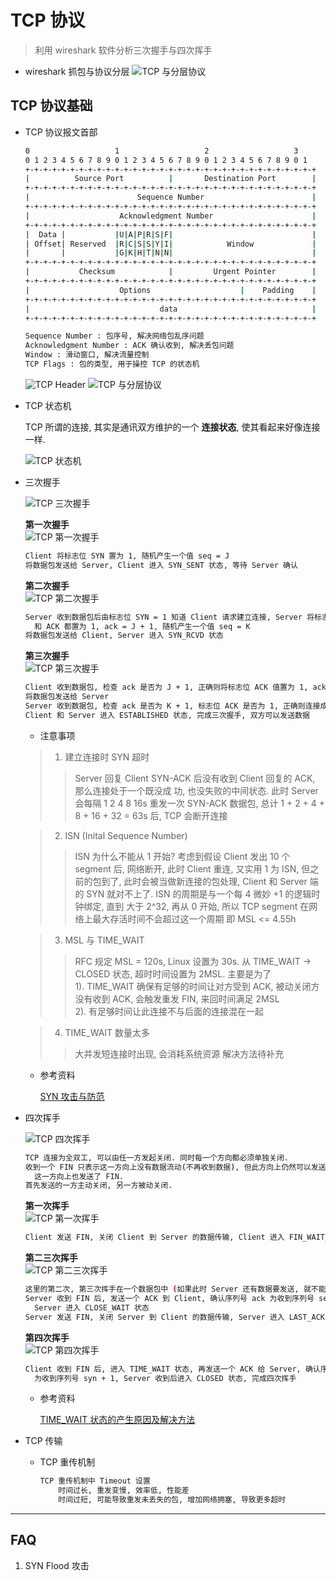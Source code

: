 # TCP 协议
> 利用 wireshark 软件分析三次握手与四次挥手

* wireshark 抓包与协议分层
    <img :src="$withBase('/image/network/tcp_basic_wireshark_001.png')" alt="TCP 与分层协议">

## TCP 协议基础

* TCP 协议报文首部

    ```bash
    0                   1                   2                   3
    0 1 2 3 4 5 6 7 8 9 0 1 2 3 4 5 6 7 8 9 0 1 2 3 4 5 6 7 8 9 0 1
    +-+-+-+-+-+-+-+-+-+-+-+-+-+-+-+-+-+-+-+-+-+-+-+-+-+-+-+-+-+-+-+-+
    |          Source Port          |       Destination Port        |
    +-+-+-+-+-+-+-+-+-+-+-+-+-+-+-+-+-+-+-+-+-+-+-+-+-+-+-+-+-+-+-+-+
    |                        Sequence Number                        |
    +-+-+-+-+-+-+-+-+-+-+-+-+-+-+-+-+-+-+-+-+-+-+-+-+-+-+-+-+-+-+-+-+
    |                    Acknowledgment Number                      |
    +-+-+-+-+-+-+-+-+-+-+-+-+-+-+-+-+-+-+-+-+-+-+-+-+-+-+-+-+-+-+-+-+
    |  Data |           |U|A|P|R|S|F|                               |
    | Offset| Reserved  |R|C|S|S|Y|I|            Window             |
    |       |           |G|K|H|T|N|N|                               |
    +-+-+-+-+-+-+-+-+-+-+-+-+-+-+-+-+-+-+-+-+-+-+-+-+-+-+-+-+-+-+-+-+
    |           Checksum            |         Urgent Pointer        |
    +-+-+-+-+-+-+-+-+-+-+-+-+-+-+-+-+-+-+-+-+-+-+-+-+-+-+-+-+-+-+-+-+
    |                    Options                    |    Padding    |
    +-+-+-+-+-+-+-+-+-+-+-+-+-+-+-+-+-+-+-+-+-+-+-+-+-+-+-+-+-+-+-+-+
    |                             data                              |
    +-+-+-+-+-+-+-+-+-+-+-+-+-+-+-+-+-+-+-+-+-+-+-+-+-+-+-+-+-+-+-+-+

    Sequence Number : 包序号, 解决网络包乱序问题
    Acknowledgment Number : ACK 确认收到, 解决丢包问题
    Window : 滑动窗口, 解决流量控制
    TCP Flags : 包的类型, 用于操控 TCP 的状态机
    ```

    <img :src="$withBase('/image/network/tcp_header_001.jpg')" alt="TCP Header">

    <img :src="$withBase('/image/network/tcp_basic_wireshark_002.png')" alt="TCP 与分层协议">

* TCP 状态机

    TCP 所谓的连接, 其实是通讯双方维护的一个 **连接状态**, 使其看起来好像连接一样.


    <img :src="$withBase('/image/network/tcp_statemachine_001.png')" alt="TCP 状态机">

* 三次握手

    <img :src="$withBase('/image/network/tcp_connect_wireshark_001.png')" alt="TCP 三次握手">

    **第一次握手**<br>
    <img :src="$withBase('/image/network/tcp_connect_wireshark_002.png')" alt="TCP 第一次握手">

    ```bash
    Client 将标志位 SYN 置为 1, 随机产生一个值 seq = J
    将数据包发送给 Server, Client 进入 SYN_SENT 状态, 等待 Server 确认
    ```

    **第二次握手**<br>
    <img :src="$withBase('/image/network/tcp_connect_wireshark_003.png')" alt="TCP 第二次握手">

    ```bash
    Server 收到数据包后由标志位 SYN = 1 知道 Client 请求建立连接, Server 将标志位 SYN
      和 ACK 都置为 1, ack = J + 1, 随机产生一个值 seq = K
    将数据包发送给 Client, Server 进入 SYN_RCVD 状态
    ```

    **第三次握手**<br>
    <img :src="$withBase('/image/network/tcp_connect_wireshark_004.png')" alt="TCP 第三次握手">

    ```bash
    Client 收到数据包, 检查 ack 是否为 J + 1, 正确则将标志位 ACK 值置为 1, ack = K + 1
    将数据包发送给 Server
    Server 收到数据包, 检查 ack 是否为 K + 1, 标志位 ACK 是否为 1, 正确则连接成功.
    Client 和 Server 进入 ESTABLISHED 状态, 完成三次握手, 双方可以发送数据
    ```

    - 注意事项

    > 1. 建立连接时 SYN 超时
    >> Server 回复 Client SYN-ACK 后没有收到 Client 回复的 ACK, 那么连接处于一个既没成
       功, 也没失败的中间状态. 此时 Server 会每隔 1 2 4 8 16s 重发一次 SYN-ACK 数据包,
       总计 1 + 2 + 4 + 8 + 16 + 32 = 63s 后, TCP 会断开连接

    > 2. ISN (Inital Sequence Number)
    >> ISN 为什么不能从 1 开始? 考虑到假设 Client 发出 10 个 segment 后, 网络断开, 此时
       Client 重连, 又实用 1 为 ISN, 但之前的包到了, 此时会被当做新连接的包处理, Client
       和 Server 端的 SYN 就对不上了. ISN 的周期是与一个每 4 微妙 +1 的逻辑时钟绑定, 直到
       大于 2^32, 再从 0 开始, 所以 TCP segment 在网络上最大存活时间不会超过这一个周期
       即 MSL <= 4.55h

    > 3. MSL 与 TIME_WAIT
    >> RFC 规定 MSL = 120s, Linux 设置为 30s.
       从 TIME_WAIT -> CLOSED 状态, 超时时间设置为 2MSL. 主要是为了<br>
       1). TIME_WAIT 确保有足够的时间让对方受到 ACK, 被动关闭方没有收到 ACK, 会触发重发
           FIN, 来回时间满足 2MSL<br>
       2). 有足够时间让此连接不与后面的连接混在一起

    > 4. TIME_WAIT 数量太多
    >> 大并发短连接时出现, 会消耗系统资源
       解决方法待补充

    - 参考资料

        [SYN 攻击与防范](https://www.cnblogs.com/huskiesir/p/10212053.html)

* 四次挥手

    <img :src="$withBase('/image/network/tcp_close_wireshark_001.png')" alt="TCP 四次挥手">

    ```bash
    TCP 连接为全双工, 可以由任一方发起关闭. 同时每一个方向都必须单独关闭.
    收到一个 FIN 只表示这一方向上没有数据流动(不再收到数据), 但此方向上仍然可以发送数据, 直到
      这一方向上也发送了 FIN.
    首先发送的一方主动关闭, 另一方被动关闭.
    ```

    **第一次挥手**<br>
    <img :src="$withBase('/image/network/tcp_close_wireshark_002.png')" alt="TCP 第一次挥手">

    ```bash
    Client 发送 FIN, 关闭 Client 到 Server 的数据传输, Client 进入 FIN_WAIT_1 状态
    ```

    **第二三次挥手**<br>
    <img :src="$withBase('/image/network/tcp_close_wireshark_003.png')" alt="TCP 第二三次挥手">

    ```bash
    这里的第二次, 第三次挥手在一个数据包中 (如果此时 Server 还有数据要发送, 就不能合并)
    Server 收到 FIN 后, 发送一个 ACK 到 Client, 确认序列号 ack 为收到序列号 seq + 1,
      Server 进入 CLOSE_WAIT 状态
    Server 发送 FIN, 关闭 Server 到 Client 的数据传输, Server 进入 LAST_ACK 状态
    ```

    **第四次挥手**<br>
    <img :src="$withBase('/image/network/tcp_close_wireshark_004.png')" alt="TCP 第四次挥手">

    ```bash
    Client 收到 FIN 后, 进入 TIME_WAIT 状态, 再发送一个 ACK 给 Server, 确认序列号 ack
      为收到序列号 syn + 1, Server 收到后进入 CLOSED 状态, 完成四次挥手
    ```

    - 参考资料

        [TIME_WAIT 状态的产生原因及解决方法](https://blog.csdn.net/knowledgebao/article/details/84626238?depth_1-utm_source=distribute.pc_relevant.none-task&utm_source=distribute.pc_relevant.none-task)

* TCP 传输

    - TCP 重传机制

      ```bash
      TCP 重传机制中 Timeout 设置
          时间过长, 重发变慢, 效率低, 性能差
          时间过短, 可能导致重发未丢失的包, 增加网络拥塞, 导致更多超时
      
      ```
---

## FAQ

1. SYN Flood 攻击
